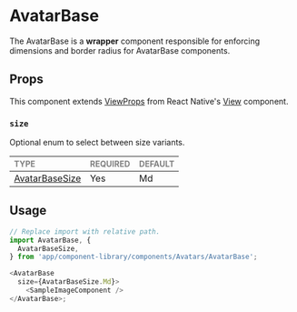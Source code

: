 # AvatarBase

The AvatarBase is a **wrapper** component responsible for enforcing dimensions and border radius for AvatarBase components.

## Props

This component extends [ViewProps](https://reactnative.dev/docs/view-style-props) from React Native's [View](https://reactnative.dev/docs/view) component.

### `size`

Optional enum to select between size variants.

| <span style="color:gray;font-size:14px">TYPE</span> | <span style="color:gray;font-size:14px">REQUIRED</span> | <span style="color:gray;font-size:14px">DEFAULT</span> |
| :-------------------------------------------------- | :------------------------------------------------------ | :----------------------------------------------------- |
| [AvatarBaseSize](./AvatarBase.types.ts#L6)          | Yes                                                     | Md                                                     |

## Usage

```javascript
// Replace import with relative path.
import AvatarBase, {
  AvatarBaseSize,
} from 'app/component-library/components/Avatars/AvatarBase';

<AvatarBase 
  size={AvatarBaseSize.Md}>
    <SampleImageComponent />
</AvatarBase>;
```
